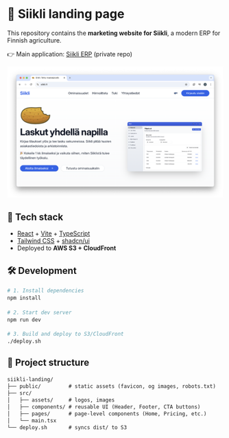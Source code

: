 # 🌾 Siikli landing page

This repository contains the **marketing website for Siikli**, a modern ERP for Finnish agriculture.

👉 Main application: [Siikli ERP](https://github.com/juhawilppu/siikli) (private repo)

![Siikli landing screenshot](docs/screenshot.png)

## 🚀 Tech stack

- [React](https://react.dev/) + [Vite](https://vitejs.dev/) + [TypeScript](https://www.typescriptlang.org/)
- [Tailwind CSS](https://tailwindcss.com/) + [shadcn/ui](https://ui.shadcn.com/)
- Deployed to **AWS S3 + CloudFront**

## 🛠️ Development

```bash
# 1. Install dependencies
npm install

# 2. Start dev server
npm run dev

# 3. Build and deploy to S3/CloudFront
./deploy.sh
```

## 📂 Project structure

```
siikli-landing/
├── public/         # static assets (favicon, og images, robots.txt)
├── src/
│   ├── assets/     # logos, images
│   ├── components/ # reusable UI (Header, Footer, CTA buttons)
│   ├── pages/      # page-level components (Home, Pricing, etc.)
│   └── main.tsx
└── deploy.sh       # syncs dist/ to S3
```
